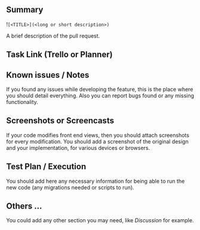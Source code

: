 ## Summary

!`[<TITLE>](<long or short description>)`

A brief description of the pull request.

## Task Link (Trello or Planner)


## Known issues / Notes

If you found any issues while developing the feature, this is the place where you should detail everything.
Also you can report bugs found or any missing functionality.


## Screenshots or Screencasts

If your code modifies front end views, then you should attach screenshots for every modification.
You should add a screenshot of the original design and your implementation, for various devices or browsers.


## Test Plan / Execution

You should add here any necessary information for being able to run the new code (any migrations needed or scripts to run).


## Others ...

You could add any other section you may need, like _Discussion_ for example.
